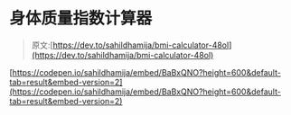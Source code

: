 # 身体质量指数计算器

> 原文:[https://dev.to/sahildhamija/bmi-calculator-48ol](https://dev.to/sahildhamija/bmi-calculator-48ol)

[https://codepen.io/sahildhamija/embed/BaBxQNO?height=600&default-tab=result&embed-version=2](https://codepen.io/sahildhamija/embed/BaBxQNO?height=600&default-tab=result&embed-version=2)